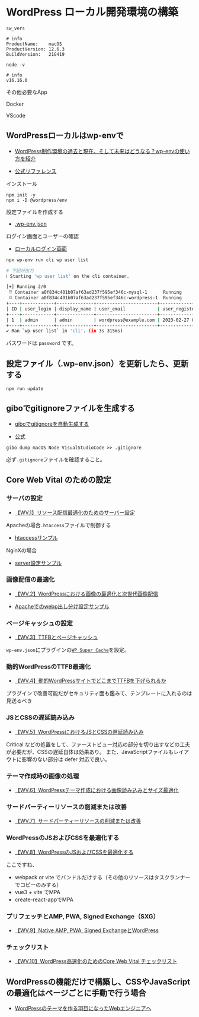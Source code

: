 # WordPress ローカル開発環境の構築

```shell
sw_vers

# info
ProductName:    macOS
ProductVersion: 12.6.3
BuildVersion:   21G419

node -v

# info
v16.16.0
```

その他必要なApp

Docker

VScode

## WordPressローカルはwp-envで

- [WordPress制作環境の過去と現在、そして未来はどうなる？wp-envの使い方を紹介](https://liginc.co.jp/612383)

- [公式リファレンス](https://ja.wordpress.org/team/handbook/block-editor/reference-guides/packages/packages-env/)

インストール

```shell
npm init -y
npm i -D @wordpress/env
```

設定ファイルを作成する

- [.wp-env.json](.wp-env.json)

ログイン画面とユーザーの確認

- [ローカルログイン画面](http://localhost:10011/wp-login.php)

```sh
npx wp-env run cli wp user list

# 下記が出力
ℹ Starting 'wp user list' on the cli container. 

[+] Running 2/0
 ⠿ Container a0f834c401b07af63ad237f595ef346c-mysql-1      Running                                                                                                                                                                     0.0s
 ⠿ Container a0f834c401b07af63ad237f595ef346c-wordpress-1  Running                                                                                                                                                                     0.0s
+----+------------+--------------+-----------------------+---------------------+---------------+
| ID | user_login | display_name | user_email            | user_registered     | roles         |
+----+------------+--------------+-----------------------+---------------------+---------------+
| 1  | admin      | admin        | wordpress@example.com | 2023-02-27 01:31:55 | administrator |
+----+------------+--------------+-----------------------+---------------------+---------------+
✔ Ran `wp user list` in 'cli'. (in 3s 315ms)
```

パスワードは `password` です。


## 設定ファイル（.wp-env.json）を更新したら、更新する

```shell
npm run update
```

## giboでgitignoreファイルを生成する

- [giboでgitignoreを自動生成する](https://qiita.com/taquaki-satwo/items/358d2d473fff9a25d5eb)

- [公式](https://github.com/simonwhitaker/gibo)

```shell
gibo dump macOS Node VisualStudioCode >> .gitignore
```

必ず`.gitignore`ファイルを確認すること。

## Core Web Vital のための設定

### サーバの設定

- [【WV.1】リソース配信最適化のためのサーバー設定](https://capitalp.jp/2021/07/05/browser-cache-and-gzip/)

Apacheの場合`.htaccess`ファイルで制御する

- [htaccessサンプル](./backend/htaccess-wp-sample.text)

NginXの場合

- [server設定サンプル](./backend/nginx-wp-setting-sample.text)

### 画像配信の最適化

- [【WV.2】WordPressにおける画像の最適化と次世代画像配信](https://capitalp.jp/2021/07/06/%e3%80%90wv-2%e3%80%91wordpress%e3%81%ab%e3%81%8a%e3%81%91%e3%82%8b%e7%94%bb%e5%83%8f%e3%81%ae%e6%9c%80%e9%81%a9%e5%8c%96%e3%81%a8%e6%ac%a1%e4%b8%96%e4%bb%a3%e7%94%bb%e5%83%8f%e9%85%8d%e4%bf%a1/)

- [Apacheでのwebp出し分け設定サンプル](./backend/htaccess-webp-sample.text)

### ページキャッシュの設定

- [【WV.3】TTFBとページキャッシュ](https://capitalp.jp/2021/07/06/wordpress-and-ttfb/)

`wp-env.json`にプラグインの[`WP Super Cache`](https://ja.wordpress.org/plugins/wp-super-cache/)を設定。

### 動的WordPressのTTFB最適化

- [【WV.4】動的WordPressサイトでどこまでTTFBを下げられるか](https://capitalp.jp/2021/07/07/dyanamic-page-and-ttfb/)

プラグインで改善可能だがセキュリティ面も鑑みて、テンプレートに入れるのは見送るべき

### JSとCSSの遅延読み込み

- [【WV.5】WordPressにおけるJSとCSSの遅延読み込み](https://capitalp.jp/2021/07/07/lazy-loading-of-js-and-css/)

Critical などの処置をして、ファーストビュー対応の部分を切り出すなどの工夫が必要だが、CSSの遅延自体は効果あり。
また、JavaScriptファイルもレイアウトに影響のない部分は defer 対応で良い。

### テーマ作成時の画像の処理

- [【WV.6】WordPressテーマ作成における画像読み込みとサイズ最適化](https://capitalp.jp/2021/07/08/image-optimization-for-wordpress/)

### サードパーティーリソースの削減または改善

- [【WV.7】サードパーティーリソースの削減または改善](https://capitalp.jp/2021/07/09/remove-3rd-party-resources/)

### WordPressのJSおよびCSSを最適化する

- [【WV.8】WordPressのJSおよびCSSを最適化する](https://capitalp.jp/2021/07/12/optimize-css-and-js-in-wordpress/)

ここですね、

- webpack or vite でバンドルだけする（その他のリソースはタスクランナーでコピーのみする）
- vue3 + vite でMPA
- create-react-appでMPA

### プリフェッチとAMP, PWA, Signed Exchange（SXG）

- [【WV.9】Native AMP, PWA, Signed ExchangeとWordPress](https://capitalp.jp/2021/07/14/google-needs-acceleration/)

### チェックリスト

- [【WV.10】WordPress高速化のためのCore Web Vital チェックリスト](https://capitalp.jp/2021/08/03/check-list-for-wp-web-core-vital/)

## WordPressの機能だけで構築し、CSSやJavaScriptの最適化はページごとに手動で行う場合

- [WordPressのテーマを作る羽目になったWebエンジニアへ](https://zenn.dev/antez/articles/8e576daf822a84)